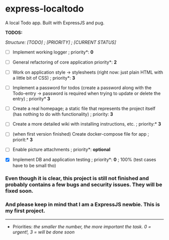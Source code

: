 # express-localtodo
A local Todo app. Built with ExpressJS and pug.

**TODOS:**

*Structure: [TODO] ; [PRIORITY] ; [CURRENT STATUS]*

- [ ] Implement working logger ; priority*: **0**
- [ ] General refactoring of core application priority*: **2**
- [ ] Work on application style -> stylesheets (right now: just plain HTML with a little bit of CSS) ; priority*: **3**
- [ ] Implement a password for todos (create a password along with the Todo-entry -> password is required when trying to update or delete the entry)
; priority* **3**
- [ ] Create a real homepage; a static file that represents the project itself (has nothing to do with functionality) ; priority: **3**
- [ ] Create a more detailed wiki with installing instructions, etc. 
; priority:* **3**
- [ ] (when first version finished) Create docker-compose file for app
; priorit:* **3**
- [ ] Enable picture attachments ; priority*: **optional**


- [x] Implement DB and application testing ; priority*: **0** ; 100% (test cases have to be small tho)


### Even though it is clear, this project is still not finished and probably contains a few bugs and security issues. They will be fixed soon.

### And please keep in mind that I am a ExpressJS newbie. This is my first project.


---
* Priorities:
*the smaller the number, the more important the task. 0 = urgent!, 3 = will be done soon*
